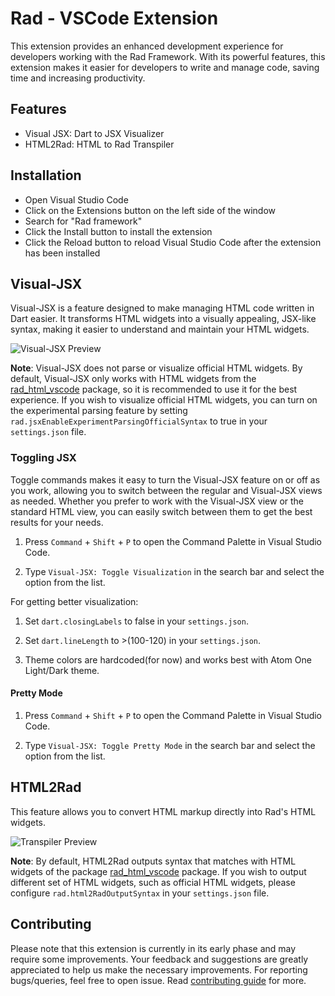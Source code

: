 # Rad - VSCode Extension

This extension provides an enhanced development experience for developers working with the Rad Framework. With its powerful features, this extension makes it easier for developers to write and manage code, saving time and increasing productivity.

## Features

- Visual JSX: Dart to JSX Visualizer
- HTML2Rad: HTML to Rad Transpiler

## Installation

- Open Visual Studio Code
- Click on the Extensions button on the left side of the window
- Search for "Rad framework"
- Click the Install button to install the extension
- Click the Reload button to reload Visual Studio Code after the extension has been installed

## Visual-JSX

Visual-JSX is a feature designed to make managing HTML code written in Dart easier. It transforms HTML widgets into a visually appealing, JSX-like syntax, making it easier to understand and maintain your HTML widgets.

![Visual-JSX Preview](https://photogram.erlage.com/tmp/rad_vscode_peek1.gif)

**Note**: Visual-JSX does not parse or visualize official HTML widgets. By default, Visual-JSX only works with HTML widgets from the [rad_html_vscode](https://pub.dev/packages/rad_html_vscode) package, so it is recommended to use it for the best experience. If you wish to visualize official HTML widgets, you can turn on the experimental parsing feature by setting `rad.jsxEnableExperimentParsingOfficialSyntax` to true in your `settings.json` file.

### Toggling JSX

Toggle commands makes it easy to turn the Visual-JSX feature on or off as you work, allowing you to switch between the regular and Visual-JSX views as needed. Whether you prefer to work with the Visual-JSX view or the standard HTML view, you can easily switch between them to get the best results for your needs.

1. Press `Command` + `Shift` + `P` to open the Command Palette in Visual Studio Code.

2. Type `Visual-JSX: Toggle Visualization` in the search bar and select the option from the list.

For getting better visualization:

1. Set `dart.closingLabels` to false in your `settings.json`.

2. Set `dart.lineLength` to >(100-120) in your `settings.json`.

3. Theme colors are hardcoded(for now) and works best with Atom One Light/Dark theme.

#### Pretty Mode

1. Press `Command` + `Shift` + `P` to open the Command Palette in Visual Studio Code.

2. Type `Visual-JSX: Toggle Pretty Mode` in the search bar and select the option from the list.

## HTML2Rad

This feature allows you to convert HTML markup directly into Rad's HTML widgets.

![Transpiler Preview](https://photogram.erlage.com/tmp/rad_vscode_peek2.gif)

**Note**: By default, HTML2Rad outputs syntax that matches with HTML widgets of the package [rad_html_vscode](https://pub.dev/packages/rad_html_vscode) package. If you wish to output different set of HTML widgets, such as official HTML widgets, please configure `rad.html2RadOutputSyntax` in your `settings.json` file.

## Contributing

Please note that this extension is currently in its early phase and may require some improvements. Your feedback and suggestions are greatly appreciated to help us make the necessary improvements. For reporting bugs/queries, feel free to open issue. Read [contributing guide](https://github.com/erlage/rad/blob/main/CONTRIBUTING.md) for more.
